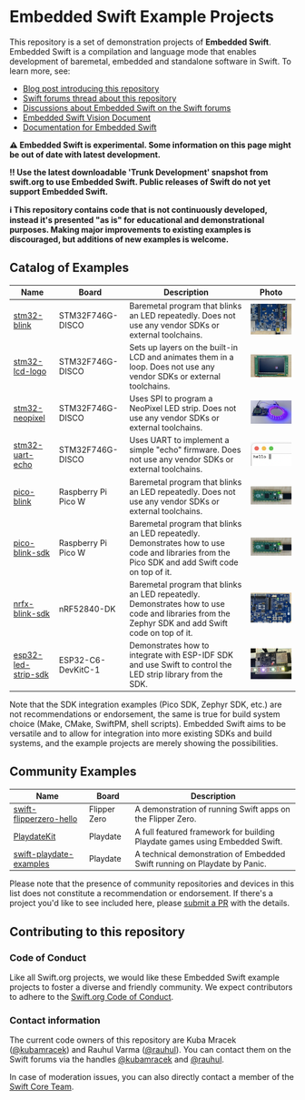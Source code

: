 # Embedded Swift Example Projects

This repository is a set of demonstration projects of **Embedded Swift**. Embedded Swift is a compilation and language mode that enables development of baremetal, embedded and standalone software in Swift. To learn more, see:

- [Blog post introducing this repository](https://www.swift.org/blog/embedded-swift-examples/)
- [Swift forums thread about this repository](https://forums.swift.org/t/embedded-swift-example-projects-for-arm-and-risc-v-microcontrollers/71066)
- [Discussions about Embedded Swift on the Swift forums](https://forums.swift.org/t/embedded-swift/67057)
- [Embedded Swift Vision Document](https://github.com/apple/swift-evolution/blob/main/visions/embedded-swift.md)
- [Documentation for Embedded Swift](https://github.com/apple/swift/tree/main/docs/EmbeddedSwift)

**⚠️ Embedded Swift is experimental. Some information on this page might be out of date with latest development.**

**‼️ Use the latest downloadable 'Trunk Development' snapshot from swift.org to use Embedded Swift. Public releases of Swift do not yet support Embedded Swift.**

**ℹ️ This repository contains code that is not continuously developed, instead it's presented "as is" for educational and demonstrational purposes. Making major improvements to existing examples is discouraged, but additions of new examples is welcome.**

## Catalog of Examples

| Name      | Board | Description | Photo |
| --------- | ----- | ----------- | ----- |
| [stm32-blink](./stm32-blink) | STM32F746G-DISCO | Baremetal program that blinks an LED repeatedly. Does not use any vendor SDKs or external toolchains. | <img width="300" src="https://raw.githubusercontent.com/kubamracek/swift-evolution/branch/assets/stm32-blink.jpg"> |
| [stm32-lcd-logo](./stm32-lcd-logo) | STM32F746G-DISCO | Sets up layers on the built-in LCD and animates them in a loop. Does not use any vendor SDKs or external toolchains. | <img width="300" src="https://raw.githubusercontent.com/kubamracek/swift-evolution/branch/assets/stm32-lcd-logo.jpg"> |
| [stm32-neopixel](./stm32-neopixel) | STM32F746G-DISCO | Uses SPI to program a NeoPixel LED strip. Does not use any vendor SDKs or external toolchains. | <img width="300" src="https://raw.githubusercontent.com/kubamracek/swift-evolution/branch/assets/stm32-led.jpg"> |
| [stm32-uart-echo](./stm32-uart-echo) | STM32F746G-DISCO | Uses UART to implement a simple "echo" firmware. Does not use any vendor SDKs or external toolchains. | <img width="300" src="https://raw.githubusercontent.com/kubamracek/swift-evolution/branch/assets/stm32-uart-echo.png">| 
| [pico-blink](./pico-blink) | Raspberry Pi Pico W | Baremetal program that blinks an LED repeatedly. Does not use any vendor SDKs or external toolchains. | <img width="300" src="https://raw.githubusercontent.com/kubamracek/swift-evolution/branch/assets/pico-blink.jpg"> |
| [pico-blink-sdk](./pico-blink-sdk) | Raspberry Pi Pico W | Baremetal program that blinks an LED repeatedly. Demonstrates how to use code and libraries from the Pico SDK and add Swift code on top of it. | <img width="300" src="https://raw.githubusercontent.com/kubamracek/swift-evolution/branch/assets/pico-blink-sdl.jpg"> |
| [nrfx-blink-sdk](./nrfx-blink-sdk) | nRF52840-DK | Baremetal program that blinks an LED repeatedly. Demonstrates how to use code and libraries from the Zephyr SDK and add Swift code on top of it. | <img width="300" src="https://raw.githubusercontent.com/kubamracek/swift-evolution/branch/assets/nrfx-blink-sdk.jpeg"> |
| [esp32-led-strip-sdk](./esp32-led-strip-sdk) | ESP32-C6-DevKitC-1 | Demonstrates how to integrate with ESP-IDF SDK and use Swift to control the LED strip library from the SDK. | <img width="300" src="https://raw.githubusercontent.com/kubamracek/swift-evolution/branch/assets/esp32-led-strip-sdk.jpg"> |

Note that the SDK integration examples (Pico SDK, Zephyr SDK, etc.) are not recommendations or endorsement, the same is true for build system choice (Make, CMake, SwiftPM, shell scripts). Embedded Swift aims to be versatile and to allow for integration into more existing SDKs and build systems, and the example projects are merely showing the possibilities.

## Community Examples

<!-- Please keep this list sorted by "Board" then "Name" -->

| Name | Board    | Description |
| ---- | -------- | ----------- |
| [swift-flipperzero-hello](https://github.com/Sameesunkaria/swift-flipperzero-hello) | Flipper Zero | A demonstration of running Swift apps on the Flipper Zero. |
| [PlaydateKit](https://github.com/finnvoor/PlaydateKit) | Playdate | A full featured framework for building Playdate games using Embedded Swift. |
| [swift-playdate-examples](https://github.com/apple/swift-playdate-examples) | Playdate | A technical demonstration of Embedded Swift running on Playdate by Panic. |

Please note that the presence of community repositories and devices in this list does not constitute a recommendation or endorsement. If there's a project you'd like to see included here, please [submit a PR](https://github.com/apple/swift-playdate-examples/compare) with the details.

## Contributing to this repository

### Code of Conduct

Like all Swift.org projects, we would like these Embedded Swift example projects to foster a diverse and friendly community. We expect contributors to adhere to the [Swift.org Code of Conduct](https://swift.org/code-of-conduct/).

### Contact information

The current code owners of this repository are Kuba Mracek ([@kubamracek](https://github.com/kubamracek)) and Rauhul Varma ([@rauhul](https://github.com/rauhul)). You can contact them on the Swift forums via the handles [@kubamracek](https://forums.swift.org/u/kubamracek/summary) and [@rauhul](https://forums.swift.org/u/rauhul/summary).

In case of moderation issues, you can also directly contact a member of the [Swift Core Team](https://swift.org/community/#community-structure).
